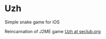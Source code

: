 Uzh
===

Simple snake game for iOS

Reincarnation of J2ME game [Uzh at seclub.org](http://seclub.org/dn.php?d=4&t=1&q=7&r=3&c=3&fd=3348)